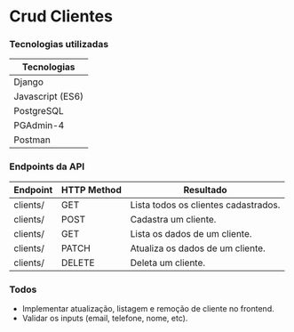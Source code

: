 # Crud Clientes

### Tecnologias utilizadas


| Tecnologias |
| ------ |
| Django | 
| Javascript (ES6) | 
| PostgreSQL | 
| PGAdmin-4 |
| Postman |

### Endpoints da API
| Endpoint | HTTP Method | Resultado |
| ------ | ------ | ------ |
| clients/ | GET | Lista todos os clientes cadastrados. |
| clients/ |  POST | Cadastra um cliente. | 
| clients/<id> | GET | Lista os dados de um cliente. |
| clients/<id> | PATCH | Atualiza os dados de um cliente. |
| clients/ <id> | DELETE | Deleta um cliente. |

### Todos
- Implementar atualização, listagem e remoção de cliente no frontend.
- Validar os inputs (email, telefone, nome, etc).